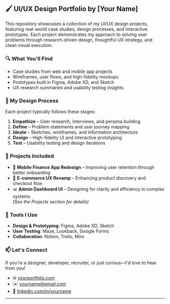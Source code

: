## 🖌️ UI/UX Design Portfolio by [Your Name]

This repository showcases a collection of my UI/UX design projects, featuring real-world case studies, design processes, and interactive prototypes. Each project demonstrates my approach to solving user problems through research-driven design, thoughtful UX strategy, and clean visual execution.

### 🔍 What You'll Find

- Case studies from web and mobile app projects  
- Wireframes, user flows, and high-fidelity mockups  
- Prototypes built in Figma, Adobe XD, and Sketch  
- UX research summaries and usability testing insights

### 🧠 My Design Process

Each project typically follows these stages:
1. **Empathize** – User research, interviews, and persona building  
2. **Define** – Problem statements and user journey mapping  
3. **Ideate** – Sketches, wireframes, and information architecture  
4. **Design** – High-fidelity UI and interactive prototyping  
5. **Test** – Usability testing and design iterations

### 🚀 Projects Included

- 📱 **Mobile Finance App Redesign** – Improving user retention through better onboarding  
- 🛒 **E-commerce UX Revamp** – Enhancing product discovery and checkout flow  
- 📊 **Admin Dashboard UI** – Designing for clarity and efficiency in complex systems  
*(See the Projects section for details)*

### 🎨 Tools I Use

- **Design & Prototyping**: Figma, Adobe XD, Sketch  
- **User Testing**: Maze, Lookback, Google Forms  
- **Collaboration**: Notion, Trello, Miro  

### 📫 Let's Connect

If you're a designer, developer, recruiter, or just curious—I'd love to hear from you!  
- 🌐 [yourportfolio.com](https://yourportfolio.com)  
- ✉️ [yourname@email.com](mailto:yourname@email.com)  
- 💼 [linkedin.com/in/yourname](https://linkedin.com/in/yourname)

---
